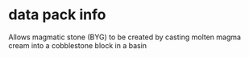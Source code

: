 # data pack info
Allows magmatic stone (BYG) to be created by casting molten magma cream into a cobblestone block in a basin
